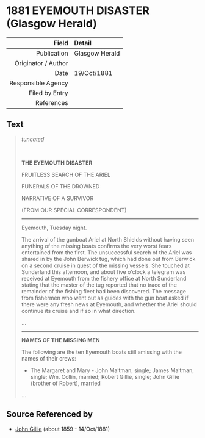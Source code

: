 ﻿---
layout: page
permalink: /sources/s77118931
---

# 1881 EYEMOUTH DISASTER (Glasgow Herald)

Field | Detail
---:|:---
Publication | Glasgow Herald
Originator / Author | 
Date | 19/Oct/1881
Responsible Agency | 
Filed by Entry | 
References | 

## Text

> _tuncated_
>
> <br/>
>
> **THE EYEMOUTH DISASTER**
>
> FRUITLESS SEARCH OF THE ARIEL
>
> FUNERALS OF THE DROWNED
>
> NARRATIVE OF A SURVIVOR
>
> (FROM OUR SPECIAL CORRESPONDENT)
>
> ___
>
> Eyemouth, Tuesday night.
>
> The arrival of the gunboat Ariel at North Shields without having seen anything of the missing boats confirms the very worst fears entertained from the first. The unsuccessful search of the Ariel was shared in by the John Berwick tug, which had done out from Berwick on a second cruise in quest of the missing vessels. She touched at Sunderland this afternoon, and about five o'clock a telegram was received at Eyemouth from the fishery office at North Sunderland stating that the master of the tug reported that no trace of the remainder of the fishing fleet had been discovered. The message from fishermen who went out as guides with the gun boat asked if there were any fresh news at Eyemouth, and whether the Ariel should continue its cruise and if so in what direction.
>
> ...
>
> ---
>
> **NAMES OF THE MISSING MEN**
>
> The following are the ten Eyemouth boats still amissing with the names of their crews:
>
> * The Margaret and Mary - John Maltman, single; James Maltman, single; Wm. Collin, married; Robert Gillie, single; John Gillie (brother of Robert), married
>
> ...
>

## Source Referenced by

* [John Gillie](../people/@49104732@-john-gillie-b1859-d1881-10-14.md) (about 1859 - 14/Oct/1881)
